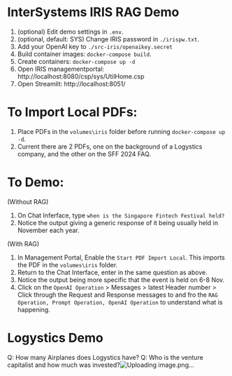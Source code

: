 # InterSystems IRIS RAG Demo

1. (optional) Edit demo settings in `.env`.
2. (optional, default: SYS) Change IRIS password in `./irispw.txt`.
3. Add your OpenAI key to `./src-iris/openaikey.secret`
4. Build container images: `docker-compose build`.
5. Create containers: `docker-compose up -d`
6. Open IRIS managementportal: http://localhost:8080/csp/sys/UtilHome.csp
7. Open Streamlit: http://localhost:8051/

# To Import Local PDFs:
1. Place PDFs in the `volumes\iris` folder before running `docker-compose up -d`.
2. Current there are 2 PDFs, one on the background of a Logystics company, and the other on the SFF 2024 FAQ.

# To Demo:
(Without RAG)
1. On Chat Inferface, type `when is the Singapore Fintech Festival held?`
3. Notice the output giving a generic response of it being usually held in November each year.

(With RAG)
1. In Management Portal, Enable the  `Start PDF Import Local`. This imports the PDF in the `volumes\iris` folder.
2. Return to the Chat Interface, enter in the same question as above.
3. Notice the output being more specific that the event is held on 6-8 Nov.
4. Click on the `OpenAI Operation` > Messages > latest Header number > Click through the Request and Response messages to and fro the `RAG Operation, Prompt Operation, OpenAI Operation` to understand what is happening.



# Logystics Demo
Q: How many Airplanes does Logystics have?
Q: Who is the venture capitalist and how much was invested?![Uploading image.png…]()



